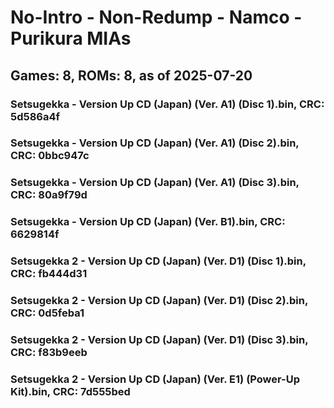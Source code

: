 # No-Intro - Non-Redump - Namco - Purikura MIAs
## Games: 8, ROMs: 8, as of 2025-07-20

### Setsugekka - Version Up CD (Japan) (Ver. A1) (Disc 1).bin, CRC: 5d586a4f
### Setsugekka - Version Up CD (Japan) (Ver. A1) (Disc 2).bin, CRC: 0bbc947c
### Setsugekka - Version Up CD (Japan) (Ver. A1) (Disc 3).bin, CRC: 80a9f79d
### Setsugekka - Version Up CD (Japan) (Ver. B1).bin, CRC: 6629814f
### Setsugekka 2 - Version Up CD (Japan) (Ver. D1) (Disc 1).bin, CRC: fb444d31
### Setsugekka 2 - Version Up CD (Japan) (Ver. D1) (Disc 2).bin, CRC: 0d5feba1
### Setsugekka 2 - Version Up CD (Japan) (Ver. D1) (Disc 3).bin, CRC: f83b9eeb
### Setsugekka 2 - Version Up CD (Japan) (Ver. E1) (Power-Up Kit).bin, CRC: 7d555bed
